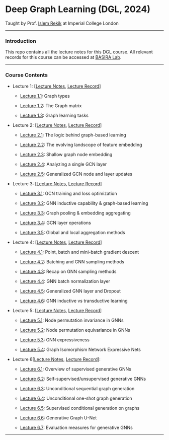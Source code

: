 # Deep Graph Learning (DGL, 2024) 

Taught by Prof. [Islem Rekik](https://basira-lab.com/) at Imperial College London
***

### Introduction
This repo contains all the lecture notes for this DGL course. All relevant records for this course can be accessed at [BASIRA Lab](https://www.youtube.com/playlist?list=PLug43ldmRSo14Y_vt7S6vanPGh-JpHR7T).

***
### Course Contents
* Lecture 1: [[Lecture Notes](./DGL_Lecture_1/), [Lecture Record](https://www.youtube.com/watch?v=gQRV_jUyaDw&list=PLug43ldmRSo14Y_vt7S6vanPGh-JpHR7T&index=1)]

    * [Lecture 1.1](https://www.youtube.com/watch?v=gQRV_jUyaDw&list=PLug43ldmRSo14Y_vt7S6vanPGh-JpHR7T&index=1): Graph types

    * [Lecture 1.2](https://www.youtube.com/watch?v=WnQZILX6aC0&list=PLug43ldmRSo14Y_vt7S6vanPGh-JpHR7T&index=2): The Graph matrix

    * [Lecture 1.3](https://www.youtube.com/watch?v=u4bkPFTsvxY&list=PLug43ldmRSo14Y_vt7S6vanPGh-JpHR7T&index=3): Graph learning tasks

* Lecture 2: [[Lecture Notes](./DGL_Lecture_2/), [Lecture Record](https://www.youtube.com/watch?v=gS1MnemlmFQ&list=PLug43ldmRSo14Y_vt7S6vanPGh-JpHR7T&index=4)]
    
    * [Lecture 2.1](https://www.youtube.com/watch?v=gS1MnemlmFQ&list=PLug43ldmRSo14Y_vt7S6vanPGh-JpHR7T&index=4): The logic behind graph-based learning

    * [Lecture 2.2](https://www.youtube.com/watch?v=UdCx7mFGYaY&list=PLug43ldmRSo14Y_vt7S6vanPGh-JpHR7T&index=5): The evolving landscope of feature embedding

    * [Lecture 2.3](https://www.youtube.com/watch?v=feMNrzUUIFc&list=PLug43ldmRSo14Y_vt7S6vanPGh-JpHR7T&index=6): Shallow graph node embedding

    * [Lecture 2.4](https://www.youtube.com/watch?v=XZtd_4aEFJM&list=PLug43ldmRSo14Y_vt7S6vanPGh-JpHR7T&index=7): Analyzing a single GCN layer

    * [Lecture 2.5](https://www.youtube.com/watch?v=xiiGb4Y5OPo&list=PLug43ldmRSo14Y_vt7S6vanPGh-JpHR7T&index=8): Generalized GCN node and layer updates

* Lecture 3: [[Lecture Notes](./DGL_Lecture_3/), [Lecture Record](https://www.youtube.com/watch?v=SxEgHgguqkI&list=PLug43ldmRSo14Y_vt7S6vanPGh-JpHR7T&index=9)]

    * [Lecture 3.1](https://www.youtube.com/watch?v=SxEgHgguqkI&list=PLug43ldmRSo14Y_vt7S6vanPGh-JpHR7T&index=9): GCN training and loss optimization

    * [Lecture 3.2](https://www.youtube.com/watch?v=b8GWuCyEt3Q&list=PLug43ldmRSo14Y_vt7S6vanPGh-JpHR7T&index=10): GNN inductive capability & graph-based learning

    * [Lecture 3.3](https://www.youtube.com/watch?v=BYC_i-V7Fx8&list=PLug43ldmRSo14Y_vt7S6vanPGh-JpHR7T&index=11): Graph pooling & embedding aggregating

    * [Lecture 3.4](https://www.youtube.com/watch?v=Kg3P4EaWMBk&list=PLug43ldmRSo14Y_vt7S6vanPGh-JpHR7T&index=12): GCN layer operations

    * [Lecture 3.5](https://www.youtube.com/watch?v=zRmzVkidkqA&list=PLug43ldmRSo14Y_vt7S6vanPGh-JpHR7T&index=13): Global and local aggregation methods

* Lecture 4: [[Lecture Notes](./DGL_Lecture_4/), [Lecture Record](https://www.youtube.com/watch?v=H8RsdeAiOBg&list=PLug43ldmRSo14Y_vt7S6vanPGh-JpHR7T&index=14)]

    * [Lecture 4.1](https://www.youtube.com/watch?v=H8RsdeAiOBg&list=PLug43ldmRSo14Y_vt7S6vanPGh-JpHR7T&index=14): Point, batch and mini-batch gradient descent

    * [Lecture 4.2](https://www.youtube.com/watch?v=704WpxpDaig&list=PLug43ldmRSo14Y_vt7S6vanPGh-JpHR7T&index=15): Batching and GNN sampling methods

    * [Lecture 4.3](https://www.youtube.com/watch?v=fyBxrWgb44U&list=PLug43ldmRSo14Y_vt7S6vanPGh-JpHR7T&index=16): Recap on GNN sampling methods

    * [Lecture 4.4](https://www.youtube.com/watch?v=hdMlYbqyzJQ&list=PLug43ldmRSo14Y_vt7S6vanPGh-JpHR7T&index=17): GNN batch normalization layer

    * [Lecture 4.5](https://www.youtube.com/watch?v=3e5zjVKsbsw&list=PLug43ldmRSo14Y_vt7S6vanPGh-JpHR7T&index=18): Generalized GNN layer and Dropout

    * [Lecture 4.6](https://www.youtube.com/watch?v=Lrr25EzAgkI&list=PLug43ldmRSo14Y_vt7S6vanPGh-JpHR7T&index=19): GNN inductive vs transductive learning

* Lecture 5: [[Lecture Notes](./DGL_Lecture_5/), [Lecture Record](https://www.youtube.com/watch?v=Ac8h2rvhieU&list=PLug43ldmRSo14Y_vt7S6vanPGh-JpHR7T&index=20)]

    * [Lecture 5.1](https://www.youtube.com/watch?v=Ac8h2rvhieU&list=PLug43ldmRSo14Y_vt7S6vanPGh-JpHR7T&index=20): Node permutation invariance in GNNs

    * [Lecture 5.2](https://www.youtube.com/watch?v=9Ko8EN7zVLM&list=PLug43ldmRSo14Y_vt7S6vanPGh-JpHR7T&index=21): Node permutation equivariance in GNNs

    * [Lecture 5.3](https://www.youtube.com/watch?v=vZ06k7kiUMU&list=PLug43ldmRSo14Y_vt7S6vanPGh-JpHR7T&index=22): GNN expressiveness

    * [Lecture 5.4](https://www.youtube.com/watch?v=trJwayzmEoU&list=PLug43ldmRSo14Y_vt7S6vanPGh-JpHR7T&index=23): Graph Isomorphism Network Expressive Nets

* Lecture 6[[Lecture Notes](./DGL_Lecture_6/), [Lecture Record](https://www.youtube.com/watch?v=TLiHaXinKlA&list=PLug43ldmRSo14Y_vt7S6vanPGh-JpHR7T&index=24)]:

    * [Lecture 6.1](https://www.youtube.com/watch?v=TLiHaXinKlA&list=PLug43ldmRSo14Y_vt7S6vanPGh-JpHR7T&index=24): Overview of supervised generative GNNs

    * [Lecture 6.2](https://www.youtube.com/watch?v=JV-zvTBa9e4&list=PLug43ldmRSo14Y_vt7S6vanPGh-JpHR7T&index=25): Self-supervised/unsupervised generative GNNs

    * [Lecture 6.3](https://www.youtube.com/watch?v=IQ3SJsJwajU&list=PLug43ldmRSo14Y_vt7S6vanPGh-JpHR7T&index=26): Unconditional sequential graph generation

    * [Lecture 6.4](https://www.youtube.com/watch?v=3YosTx06Nl4&list=PLug43ldmRSo14Y_vt7S6vanPGh-JpHR7T&index=27): Unconditional one-shot graph generation

    * [Lecture 6.5](https://www.youtube.com/watch?v=I4uquGfm-N8&list=PLug43ldmRSo14Y_vt7S6vanPGh-JpHR7T&index=28): Supervised conditional generation on graphs

    * [Lecture 6.6](https://www.youtube.com/watch?v=Sp3L1wP1urs&list=PLug43ldmRSo14Y_vt7S6vanPGh-JpHR7T&index=29): Generative Graph U-Net

    * [Lecture 6.7](https://www.youtube.com/watch?v=7S1Ut6Kx6i8&list=PLug43ldmRSo14Y_vt7S6vanPGh-JpHR7T&index=30): Evaluation measures for generative GNNs

***